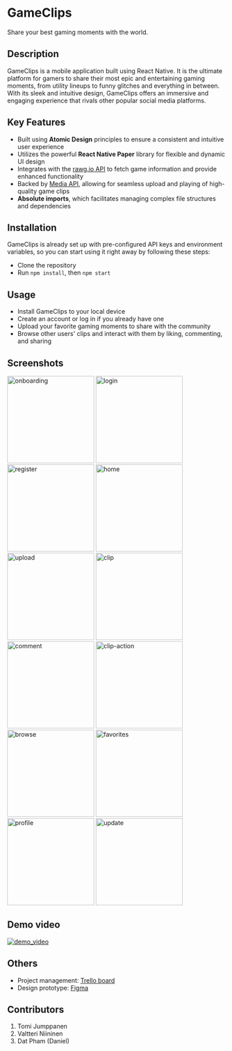 # GameClips
Share your best gaming moments with the world.

## Description
GameClips is a mobile application built using React Native. It is the ultimate platform for gamers to share their most epic and entertaining gaming moments, from utility lineups to funny glitches and everything in between. With its sleek and intuitive design, GameClips offers an immersive and engaging experience that rivals other popular social media platforms.

## Key Features

- Built using **Atomic Design** principles to ensure a consistent and intuitive user experience
- Utilizes the powerful **React Native Paper** library for flexible and dynamic UI design
- Integrates with the [rawg.io API](https://api.rawg.io/docs/) to fetch game information and provide enhanced functionality
- Backed by [Media API](https://media.mw.metropolia.fi/wbma/docs/), allowing for seamless upload and playing of high-quality game clips
- **Absolute imports**, which facilitates managing complex file structures and dependencies

## Installation
GameClips is already set up with pre-configured API keys and environment variables, so you can start using it right away by following these steps:
- Clone the repository
- Run `npm install`, then `npm start`

## Usage
- Install GameClips to your local device
- Create an account or log in if you already have one
- Upload your favorite gaming moments to share with the community
- Browse other users' clips and interact with them by liking, commenting, and sharing

## Screenshots
<div>
<img src="./assets/screenshots/onboarding.png" alt="onboarding" width="200"/>
<img src="./assets/screenshots/login.png" alt="login" width="200"/>
<img src="./assets/screenshots/register.png" alt="register" width="200"/>
<img src="./assets/screenshots/home.png" alt="home" width="200"/>
<img src="./assets/screenshots/upload.png" alt="upload" width="200"/>
<img src="./assets/screenshots/clip.png" alt="clip" width="200"/>
<img src="./assets/screenshots/comment.png" alt="comment" width="200"/>
<img src="./assets/screenshots/clip-action.png" alt="clip-action" width="200"/>
<img src="./assets/screenshots/browse.png" alt="browse" width="200"/>
<img src="./assets/screenshots/favorites.png" alt="favorites" width="200"/>
<img src="./assets/screenshots/profile.png" alt="profile" width="200"/>
<img src="./assets/screenshots/update.png" alt="update" width="200"/>
</div>

## Demo video
[![demo_video](https://img.youtube.com/vi/mGbsy2Y-akQ/0.jpg)](https://www.youtube.com/watch?v=mGbsy2Y-akQ)

## Others
- Project management: [Trello board](https://trello.com/b/D8L11f8Q/web-based-mobile-project)
- Design prototype: [Figma](https://www.figma.com/file/S84gPK5QA63M2jY0y1CaWi/GameClips-mobile-app?node-id=0%3A1&t=sR3d69R6rhajfWmK-0)

## Contributors
1. Tomi Jumppanen
2. Valtteri Niininen
3. Dat Pham (Daniel)
